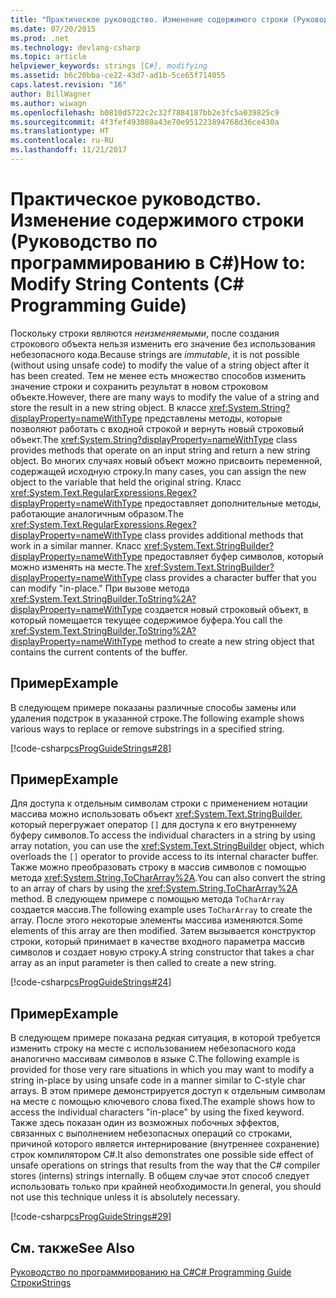 ```yaml
---
title: "Практическое руководство. Изменение содержимого строки (Руководство по программированию в C#)"
ms.date: 07/20/2015
ms.prod: .net
ms.technology: devlang-csharp
ms.topic: article
helpviewer_keywords: strings [C#], modifying
ms.assetid: b6c20bba-ce22-43d7-ad1b-5ce65f714055
caps.latest.revision: "16"
author: BillWagner
ms.author: wiwagn
ms.openlocfilehash: b0810d5722c2c32f7884187bb2e3fc5a039825c9
ms.sourcegitcommit: 4f3fef493080a43e70e951223894768d36ce430a
ms.translationtype: HT
ms.contentlocale: ru-RU
ms.lasthandoff: 11/21/2017
---
```

# <a name="how-to-modify-string-contents-c-programming-guide"></a><span data-ttu-id="34936-102">Практическое руководство. Изменение содержимого строки (Руководство по программированию в C#)</span><span class="sxs-lookup"><span data-stu-id="34936-102">How to: Modify String Contents (C# Programming Guide)</span></span>
<span data-ttu-id="34936-103">Поскольку строки являются *неизменяемыми*, после создания строкового объекта нельзя изменить его значение без использования небезопасного кода.</span><span class="sxs-lookup"><span data-stu-id="34936-103">Because strings are *immutable*, it is not possible (without using unsafe code) to modify the value of a string object after it has been created.</span></span> <span data-ttu-id="34936-104">Тем не менее есть множество способов изменить значение строки и сохранить результат в новом строковом объекте.</span><span class="sxs-lookup"><span data-stu-id="34936-104">However, there are many ways to modify the value of a string and store the result in a new string object.</span></span> <span data-ttu-id="34936-105">В классе <xref:System.String?displayProperty=nameWithType> представлены методы, которые позволяют работать с входной строкой и вернуть новый строковый объект.</span><span class="sxs-lookup"><span data-stu-id="34936-105">The <xref:System.String?displayProperty=nameWithType> class provides methods that operate on an input string and return a new string object.</span></span> <span data-ttu-id="34936-106">Во многих случаях новый объект можно присвоить переменной, содержащей исходную строку.</span><span class="sxs-lookup"><span data-stu-id="34936-106">In many cases, you can assign the new object to the variable that held the original string.</span></span> <span data-ttu-id="34936-107">Класс <xref:System.Text.RegularExpressions.Regex?displayProperty=nameWithType> предоставляет дополнительные методы, работающие аналогичным образом.</span><span class="sxs-lookup"><span data-stu-id="34936-107">The <xref:System.Text.RegularExpressions.Regex?displayProperty=nameWithType> class provides additional methods that work in a similar manner.</span></span> <span data-ttu-id="34936-108">Класс <xref:System.Text.StringBuilder?displayProperty=nameWithType> предоставляет буфер символов, который можно изменять на месте.</span><span class="sxs-lookup"><span data-stu-id="34936-108">The <xref:System.Text.StringBuilder?displayProperty=nameWithType> class provides a character buffer that you can modify "in-place."</span></span> <span data-ttu-id="34936-109">При вызове метода <xref:System.Text.StringBuilder.ToString%2A?displayProperty=nameWithType> создается новый строковый объект, в который помещается текущее содержимое буфера.</span><span class="sxs-lookup"><span data-stu-id="34936-109">You call the <xref:System.Text.StringBuilder.ToString%2A?displayProperty=nameWithType> method to create a new string object that contains the current contents of the buffer.</span></span>  
  
## <a name="example"></a><span data-ttu-id="34936-110">Пример</span><span class="sxs-lookup"><span data-stu-id="34936-110">Example</span></span>  
 <span data-ttu-id="34936-111">В следующем примере показаны различные способы замены или удаления подстрок в указанной строке.</span><span class="sxs-lookup"><span data-stu-id="34936-111">The following example shows various ways to replace or remove substrings in a specified string.</span></span>  
  
 [!code-csharp[csProgGuideStrings#28](../../../csharp/programming-guide/strings/codesnippet/CSharp/how-to-modify-string-contents_1.cs)]  
  
## <a name="example"></a><span data-ttu-id="34936-112">Пример</span><span class="sxs-lookup"><span data-stu-id="34936-112">Example</span></span>  
 <span data-ttu-id="34936-113">Для доступа к отдельным символам строки с применением нотации массива можно использовать объект <xref:System.Text.StringBuilder>, который перегружает оператор `[]` для доступа к его внутреннему буферу символов.</span><span class="sxs-lookup"><span data-stu-id="34936-113">To access the individual characters in a string by using array notation, you can use the <xref:System.Text.StringBuilder> object, which overloads the `[]` operator to provide access to its internal character buffer.</span></span> <span data-ttu-id="34936-114">Также можно преобразовать строку в массив символов с помощью метода <xref:System.String.ToCharArray%2A>.</span><span class="sxs-lookup"><span data-stu-id="34936-114">You can also convert the string to an array of chars by using the <xref:System.String.ToCharArray%2A> method.</span></span> <span data-ttu-id="34936-115">В следующем примере с помощью метода `ToCharArray` создается массив.</span><span class="sxs-lookup"><span data-stu-id="34936-115">The following example uses `ToCharArray` to create the array.</span></span> <span data-ttu-id="34936-116">После этого некоторые элементы массива изменяются.</span><span class="sxs-lookup"><span data-stu-id="34936-116">Some elements of this array are then modified.</span></span> <span data-ttu-id="34936-117">Затем вызывается конструктор строки, который принимает в качестве входного параметра массив символов и создает новую строку.</span><span class="sxs-lookup"><span data-stu-id="34936-117">A string constructor that takes a char array as an input parameter is then called to create a new string.</span></span>  
  
 [!code-csharp[csProgGuideStrings#24](../../../csharp/programming-guide/strings/codesnippet/CSharp/how-to-modify-string-contents_2.cs)]  
  
## <a name="example"></a><span data-ttu-id="34936-118">Пример</span><span class="sxs-lookup"><span data-stu-id="34936-118">Example</span></span>  
 <span data-ttu-id="34936-119">В следующем примере показана редкая ситуация, в которой требуется изменить строку на месте с использованием небезопасного кода аналогично массивам символов в языке C.</span><span class="sxs-lookup"><span data-stu-id="34936-119">The following example is provided for those very rare situations in which you may want to modify a string in-place by using unsafe code in a manner similar to C-style char arrays.</span></span> <span data-ttu-id="34936-120">В этом примере демонстрируется доступ к отдельным символам на месте с помощью ключевого слова fixed.</span><span class="sxs-lookup"><span data-stu-id="34936-120">The example shows how to access the individual characters "in-place" by using the fixed keyword.</span></span> <span data-ttu-id="34936-121">Также здесь показан один из возможных побочных эффектов, связанных с выполнением небезопасных операций со строками, причиной которого является интернирование (внутреннее сохранение) строк компилятором C#.</span><span class="sxs-lookup"><span data-stu-id="34936-121">It also demonstrates one possible side effect of unsafe operations on strings that results from the way that the C# compiler stores (interns) strings internally.</span></span> <span data-ttu-id="34936-122">В общем случае этот способ следует использовать только при крайней необходимости.</span><span class="sxs-lookup"><span data-stu-id="34936-122">In general, you should not use this technique unless it is absolutely necessary.</span></span>  
  
 [!code-csharp[csProgGuideStrings#29](../../../csharp/programming-guide/strings/codesnippet/CSharp/how-to-modify-string-contents_3.cs)]  
  
## <a name="see-also"></a><span data-ttu-id="34936-123">См. также</span><span class="sxs-lookup"><span data-stu-id="34936-123">See Also</span></span>  
 [<span data-ttu-id="34936-124">Руководство по программированию на C#</span><span class="sxs-lookup"><span data-stu-id="34936-124">C# Programming Guide</span></span>](../../../csharp/programming-guide/index.md)  
 [<span data-ttu-id="34936-125">Строки</span><span class="sxs-lookup"><span data-stu-id="34936-125">Strings</span></span>](../../../csharp/programming-guide/strings/index.md)
